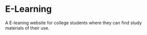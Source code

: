 # E-Learning
A E-leaning website for college students where they can find study materials of their use.
